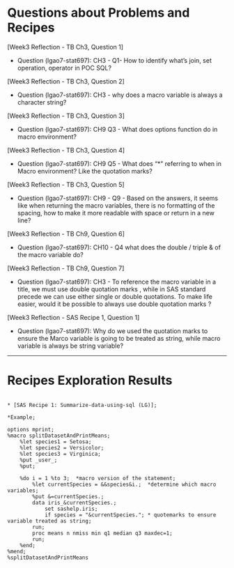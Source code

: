 
# Questions about Problems and Recipes


[Week3 Reflection - TB Ch3, Question 1]
* Question (lgao7-stat697): CH3 - Q1- How to identify what’s join, set operation, operator in POC SQL?



[Week3 Reflection - TB Ch3, Question 2]
* Question (lgao7-stat697): CH3 - why does a macro variable is always a character string? 



[Week3 Reflection - TB Ch3, Question 3]
* Question (lgao7-stat697): CH9 Q3 - What does options function do in macro environment? 



[Week3 Reflection - TB Ch3, Question 4]
* Question (lgao7-stat697): CH9 Q5 - What does “*” referring to when in Macro environment? Like the quotation marks?  



[Week3 Reflection - TB Ch3, Question 5]
* Question (lgao7-stat697): CH9 - Q9 - Based on the answers, it seems like when returning the macro variables, there is no formatting of the spacing, how to make it more readable with space or return in a new line? 



[Week3 Reflection - TB Ch9, Question 6]
* Question (lgao7-stat697):  CH10 - Q4 what does the double / triple & of the macro variable do?



[Week3 Reflection - TB Ch9, Question 7]
* Question (lgao7-stat697):  CH3 - To reference the macro variable in a title, we must use double quotation marks , while in SAS standard precede we can use either single or double quotations. To make life easier, would it be possible to always use double quotation marks ?



[Week3 Reflection - SAS Recipe 1, Question 1]
* Question (lgao7-stat697): Why do we used the quotation marks to ensure the Marco variable is going to be treated as string, while macro variable is always be string variable? 




***



# Recipes Exploration Results



```

* [SAS Recipe 1: Summarize-data-using-sql (LG)];

*Example;

options mprint;
%macro splitDatasetAndPrintMeans;
	%let species1 = Setosa;
	%let species2 = Versicolor;
	%let species3 = Virginica;
	%put _user_;
	%put;

	%do i = 1 %to 3;  *macro version of the statement;
		%let currentSpecies = &&species&i.;  *determine which macro variables;
		%put &=currentSpecies.;
		data iris_&currentSpecies.;
			set sashelp.iris;
			if species = "&currentSpecies."; * quotemarks to ensure variable treated as string;
		run;
		proc means n nmiss min q1 median q3 maxdec=1;
		run;
	%end;
%mend;
%splitDatasetAndPrintMeans



```
